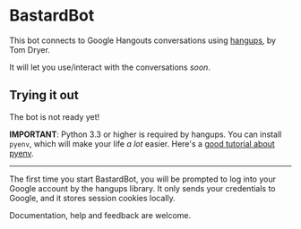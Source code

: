 BastardBot
==========

This bot connects to Google Hangouts conversations using
[hangups](https://github.com/tdryer/hangups/), by Tom Dryer.

It will let you use/interact with the conversations *soon*.


Trying it out
-------------

The bot is not ready yet!

**IMPORTANT**: Python 3.3 or higher is required by hangups.
You can install `pyenv`, which will make your life *a lot* easier. 
Here's a [good tutorial about pyenv](http://davebehnke.com/python-pyenv-ubuntu.html).

---

The first time you start BastardBot, you will be prompted to log into your Google
account by the hangups library. It only sends your credentials to Google, and it 
stores session cookies locally.

Documentation, help and feedback are welcome.